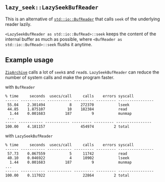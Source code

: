 ## `lazy_seek::LazySeekBufReader`
This is an alternative of [`std::io::BufReader`](https://doc.rust-lang.org/std/io/struct.BufReader.html)
that calls `seek` of the underlying reader lazily.

`<LazySeekBufReader as std::io::BufRead>::seek` keeps the content of the internal buffer as much as possible,
where `<BufReader as std::io::BufRead>::seek` flushs it anytime.

## Example usage
[`ZipArchive`](https://mvdnes.github.io/rust-docs/zip-rs/zip/read/struct.ZipArchive.html) calls a lot of `seek`s and `read`s.
`LazySeekBufReader` can reduce the number of system calls and make the program faster.

with `BufReader`
```
% time     seconds  usecs/call     calls    errors syscall
------ ----------- ----------- --------- --------- ----------------
 55.04    2.301494           8    272370           lseek
 44.85    1.875107          10    182384           read
  1.44    0.001683         187         9           munmap
 ...
----- ----------- ----------- --------- --------- ----------------
100.00    4.181157                454974         2 total
```

with `LazySeekBufReader`
```
% time     seconds  usecs/call     calls    errors syscall
------ ----------- ----------- --------- --------- ----------------
 57.73    0.067559           5     11742           read
 40.10    0.046922           4     10902           lseek
  1.44    0.001683         187         9           munmap
...
------ ----------- ----------- --------- --------- ----------------
100.00    0.117022                 22864         2 total
```

